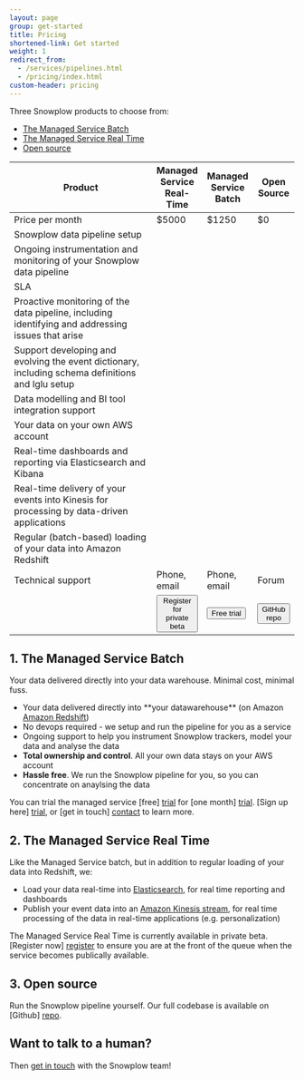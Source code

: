 ```yaml
---
layout: page
group: get-started
title: Pricing
shortened-link: Get started
weight: 1
redirect_from:
  - /services/pipelines.html
  - /pricing/index.html
custom-header: pricing
---
```


<p>Three Snowplow products to choose from:</p>

<ul>
  <li><a href="#batch">The Managed Service Batch</a></li>
  <li><a href="#real-time">The Managed Service Real Time</a></li>
  <li><a href="#open-source">Open source</a></li>
</ul>

<table class="table table-striped">
    <thead>
        <tr>
            <th width="50%">Product</th>
            <th>Managed Service Real-Time</th>
            <th>Managed Service Batch</th>
            <th>Open Source</th>
        </tr>
    </thead>
    <tbody>
    	<tr>
    		<td>Price per month</td>
    		<td>$5000</td>
    		<td>$1250</td>
    		<td>$0</td>
    	</tr>
    	<tr>
    		<td>Snowplow data pipeline setup</td>
    		<td><span class="glyphicon glyphicon-ok" aria-hidden="true"></span></td>
    		<td><span class="glyphicon glyphicon-ok" aria-hidden="true"></span></td>
    		<td><span class="glyphicon glyphicon-remove" aria-hidden="true"></span></td>
    	</tr>
    	<tr>
    		<td>Ongoing instrumentation and monitoring of your Snowplow data pipeline</td>
    		<td><span class="glyphicon glyphicon-ok" aria-hidden="true"></span></td>
    		<td><span class="glyphicon glyphicon-ok" aria-hidden="true"></span></td>
    		<td><span class="glyphicon glyphicon-remove" aria-hidden="true"></span></td>
    	</tr>
    	<tr>
    		<td>SLA</td>
    		<td><span class="glyphicon glyphicon-ok" aria-hidden="true"></span></td>
    		<td><span class="glyphicon glyphicon-ok" aria-hidden="true"></span></td>
    		<td><span class="glyphicon glyphicon-remove" aria-hidden="true"></span></td>
    	</tr>
    	<tr>
    		<td>Proactive monitoring of the data pipeline, including identifying and addressing issues that arise</td>
    		<td><span class="glyphicon glyphicon-ok" aria-hidden="true"></span></td>
    		<td><span class="glyphicon glyphicon-ok" aria-hidden="true"></span></td>
    		<td><span class="glyphicon glyphicon-remove" aria-hidden="true"></span></td>
    	</tr>
    	<tr>
    		<td>Support developing and evolving the event dictionary, including schema definitions and Iglu setup</td>
    		<td><span class="glyphicon glyphicon-ok" aria-hidden="true"></span></td>
    		<td><span class="glyphicon glyphicon-ok" aria-hidden="true"></span></td>
    		<td><span class="glyphicon glyphicon-remove" aria-hidden="true"></span></td>
    	</tr>
    	<tr>
    		<td>Data modelling and BI tool integration support</td>
    		<td><span class="glyphicon glyphicon-ok" aria-hidden="true"></span></td>
    		<td><span class="glyphicon glyphicon-ok" aria-hidden="true"></span></td>
    		<td><span class="glyphicon glyphicon-remove" aria-hidden="true"></span></td>
    	</tr>
    	<tr>
    		<td>Your data on your own AWS account</td>
    		<td><span class="glyphicon glyphicon-ok" aria-hidden="true"></span></td>
    		<td><span class="glyphicon glyphicon-ok" aria-hidden="true"></span></td>
    		<td><span class="glyphicon glyphicon-ok" aria-hidden="true"></span></td>
    	</tr>
    	<tr>
    		<td>Real-time dashboards and reporting via Elasticsearch and Kibana</td>
    		<td><span class="glyphicon glyphicon-ok" aria-hidden="true"></span></td>
    		<td><span class="glyphicon glyphicon-remove" aria-hidden="true"></span></td>
    		<td><span class="glyphicon glyphicon-ok" aria-hidden="true"></span></td>
    	</tr>
    	<tr>
    		<td>Real-time delivery of your events into Kinesis for processing by data-driven applications</td>
    		<td><span class="glyphicon glyphicon-ok" aria-hidden="true"></span></td>
    		<td><span class="glyphicon glyphicon-remove" aria-hidden="true"></span></td>
    		<td><span class="glyphicon glyphicon-ok" aria-hidden="true"></span></td>
    	</tr>
    	<tr>
    		<td>Regular (batch-based) loading of your data into Amazon Redshift</td>
    		<td><span class="glyphicon glyphicon-ok" aria-hidden="true"></span></td>
    		<td><span class="glyphicon glyphicon-ok" aria-hidden="true"></span></td>
    		<td><span class="glyphicon glyphicon-ok" aria-hidden="true"></span></td>
    	</tr>
    	<tr>
    		<td>Technical support</td>
    		<td>Phone, email</td>
    		<td>Phone, email</td>
    		<td>Forum</td>
    	</tr>
    	<tr>
    		<td></td>
    		<td><a href="register-for-real-time.html"><button class="cta-button" type="button">Register for private beta</button></a></td>
    		<td><a href="managed-service-batch-free-trial.html"><button class="cta-button" type="button">Free trial</button></a></td>
    		<td><a href="https://github.com/snowplow/snowplow"><button class="cta-button" type="button">GitHub repo</button></a></td>
    	</tr>
    </tbody>
</table>


<h2 id="batch">1. The Managed Service Batch</h2>

<p>Your data delivered directly into your data warehouse. Minimal cost, minimal fuss.</p>

<ul>
  <li>Your data delivered directly into **your datawarehouse** (on Amazon <a href="http://aws.amazon.com/redshift/">Amazon Redshift</a>)</li>
  <li>No devops required - we setup and run the pipeline for you as a service</li>
  <li>Ongoing support to help you instrument Snowplow trackers, model your data and analyse the data</li>
  <li><strong>Total ownership and control</strong>. All your own data stays on your AWS account</li>
  <li><strong>Hassle free</strong>. We run the Snowplow pipeline for you, so you can concentrate on anaylsing the data</li>
</ul>

You can trial the managed service [free] [trial] for [one month] [trial]. [Sign up here] [trial], or [get in touch] [contact] to learn more.

<h2 id="real-time">2. The Managed Service Real Time</h2>

Like the Managed Service batch, but in addition to regular loading of your data into Redshift, we:

* Load your data real-time into [Elasticsearch][elasticsearch], for real time reporting and dashboards
* Publish your event data into an [Amazon Kinesis stream][kinesis], for real time processing of the data in real-time applications (e.g. personalization)

The Managed Service Real Time is currently available in private beta. [Register now] [register] to ensure you are at the front of the queue when the service becomes publically available.

<h2 id="open-source">3. Open source</h2>

Run the Snowplow pipeline yourself. Our full codebase is available on [Github] [repo].

<h2>Want to talk to a human?</h2>

Then [get in touch][contact] with the Snowplow team!


[forum]: https://groups.google.com/forum/#!forum/snowplow-user
[contact]: /about/index.html
[trial]: managed-service-batch-free-trial.html
[elasticsearch]: https://www.elastic.co/products/elasticsearch
[redshift]: http://aws.amazon.com/redshift/
[kinesis]: http://aws.amazon.com/kinesis/
[repo]: https://github.com/snowplow/snowplow
[register]: register-for-real-time.html
